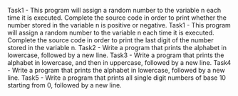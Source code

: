 Task1 - This program will assign a random number to the variable n each time it is executed. Complete the source code in order to print whether the number stored in the variable n is positive or negative.
Task1 - This program will assign a random number to the variable n each time it is executed. Complete the source code in order to print the last digit of the number stored in the variable n.
Task2 - Write a program that prints the alphabet in lowercase, followed by a new line.
Task3 - Write a program that prints the alphabet in lowercase, and then in uppercase, followed by a new line.
Task4 - Write a program that prints the alphabet in lowercase, followed by a new line.
Task5 - Write a program that prints all single digit numbers of base 10 starting from 0, followed by a new line.
